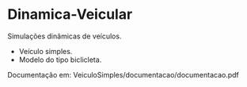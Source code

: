 # Dinamica-Veicular
Simulações dinâmicas de veículos.

- Veículo simples. 
- Modelo do tipo biclicleta.

Documentação em:
VeiculoSimples/documentacao/documentacao.pdf
